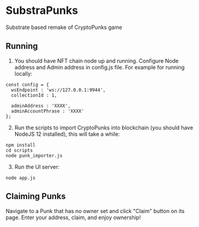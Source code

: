# SubstraPunks
Substrate based remake of CryptoPunks game

## Running

1. You should have NFT chain node up and running. Configure Node address and Admin address in config.js file. For example for running locally:
```
const config = {
  wsEndpoint : 'ws://127.0.0.1:9944',
  collectionId : 1,

  adminAddress : 'XXXX',
  adminAccountPhrase : 'XXXX'
};
```

2. Run the scripts to import CryptoPunks into blockchain (you should have NodeJS 12 installed), this will take a while:
```
npm install
cd scripts
node punk_importer.js
```

3. Run the UI server:
```
node app.js
```

## Claiming Punks

Navigate to a Punk that has no owner set and click "Claim" button on its page. Enter your address, claim, and enjoy ownership!